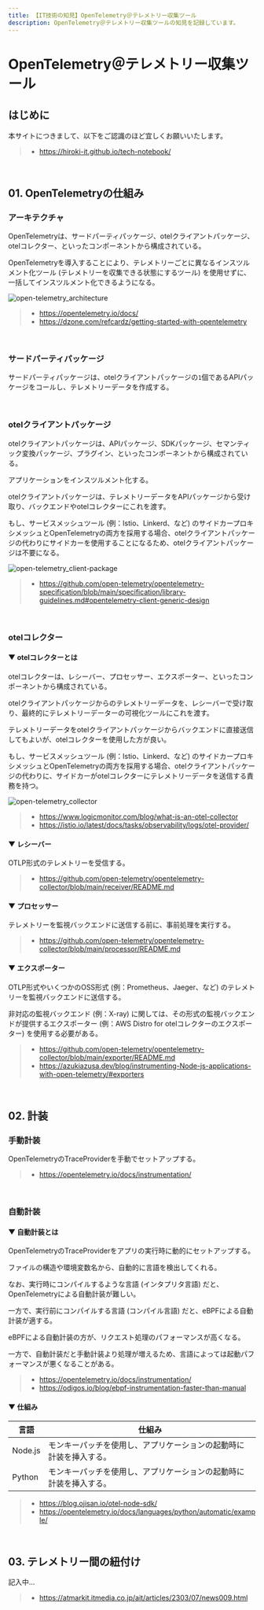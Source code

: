 ```yaml
---
title: 【IT技術の知見】OpenTelemetry＠テレメトリー収集ツール
description: OpenTelemetry＠テレメトリー収集ツールの知見を記録しています。
---
```


# OpenTelemetry＠テレメトリー収集ツール

## はじめに

本サイトにつきまして、以下をご認識のほど宜しくお願いいたします。

> - https://hiroki-it.github.io/tech-notebook/

<br>

## 01. OpenTelemetryの仕組み

### アーキテクチャ

OpenTelemetryは、サードパーティパッケージ、otelクライアントパッケージ、otelコレクター、といったコンポーネントから構成されている。

OpenTelemetryを導入することにより、テレメトリーごとに異なるインスツルメント化ツール (テレメトリーを収集できる状態にするツール) を使用せずに、一括してインスツルメント化できるようになる。

![open-telemetry_architecture](https://raw.githubusercontent.com/hiroki-it/tech-notebook-images/master/images/open-telemetry_architecture.png)

> - https://opentelemetry.io/docs/
> - https://dzone.com/refcardz/getting-started-with-opentelemetry

<br>

### サードパーティパッケージ

サードパーティパッケージは、otelクライアントパッケージの`1`個であるAPIパッケージをコールし、テレメトリーデータを作成する。

<br>

### otelクライアントパッケージ

otelクライアントパッケージは、APIパッケージ、SDKパッケージ、セマンティック変換パッケージ、プラグイン、といったコンポーネントから構成されている。

アプリケーションをインスツルメント化する。

otelクライアントパッケージは、テレメトリーデータをAPIパッケージから受け取り、バックエンドやotelコレクターにこれを渡す。

もし、サービスメッシュツール (例：Istio、Linkerd、など) のサイドカープロキシメッシュとOpenTelemetryの両方を採用する場合、otelクライアントパッケージの代わりにサイドカーを使用することになるため、otelクライアントパッケージは不要になる。

![open-telemetry_client-package](https://raw.githubusercontent.com/hiroki-it/tech-notebook-images/master/images/open-telemetry_client-package.png)

> - https://github.com/open-telemetry/opentelemetry-specification/blob/main/specification/library-guidelines.md#opentelemetry-client-generic-design

<br>

### otelコレクター

#### ▼ otelコレクターとは

otelコレクターは、レシーバー、プロセッサー、エクスポーター、といったコンポーネントから構成されている。

otelクライアントパッケージからのテレメトリーデータを、レシーバーで受け取り、最終的にテレメトリーデーターの可視化ツールにこれを渡す。

テレメトリーデータをotelクライアントパッケージからバックエンドに直接送信してもよいが、otelコレクターを使用した方が良い。

もし、サービスメッシュツール (例：Istio、Linkerd、など) のサイドカープロキシメッシュとOpenTelemetryの両方を採用する場合、otelクライアントパッケージの代わりに、サイドカーがotelコレクターにテレメトリーデータを送信する責務を持つ。

![open-telemetry_collector](https://raw.githubusercontent.com/hiroki-it/tech-notebook-images/master/images/open-telemetry_collector.png)

> - https://www.logicmonitor.com/blog/what-is-an-otel-collector
> - https://istio.io/latest/docs/tasks/observability/logs/otel-provider/

#### ▼ レシーバー

OTLP形式のテレメトリーを受信する。

> - https://github.com/open-telemetry/opentelemetry-collector/blob/main/receiver/README.md

#### ▼ プロセッサー

テレメトリーを監視バックエンドに送信する前に、事前処理を実行する。

> - https://github.com/open-telemetry/opentelemetry-collector/blob/main/processor/README.md

#### ▼ エクスポーター

OTLP形式やいくつかのOSS形式 (例：Prometheus、Jaeger、など) のテレメトリーを監視バックエンドに送信する。

非対応の監視バックエンド (例：X-ray) に関しては、その形式の監視バックエンドが提供するエクスポーター (例：AWS Distro for otelコレクターのエクスポーター) を使用する必要がある。

> - https://github.com/open-telemetry/opentelemetry-collector/blob/main/exporter/README.md
> - https://azukiazusa.dev/blog/instrumenting-Node-js-applications-with-open-telemetry/#exporters

<br>

## 02. 計装

### 手動計装

OpenTelemetryのTraceProviderを手動でセットアップする。

> - https://opentelemetry.io/docs/instrumentation/

<br>

### 自動計装

#### ▼ 自動計装とは

OpenTelemetryのTraceProviderをアプリの実行時に動的にセットアップする。

ファイルの構造や環境変数名から、自動的に言語を検出してくれる。

なお、実行時にコンパイルするような言語 (インタプリタ言語) だと、OpenTelemetryによる自動計装が難しい。

一方で、実行前にコンパイルする言語 (コンパイル言語) だと、eBPFによる自動計装が適する。

eBPFによる自動計装の方が、リクエスト処理のパフォーマンスが高くなる。

一方で、自動計装だと手動計装より処理が増えるため、言語によっては起動パフォーマンスが悪くなることがある。

> - https://opentelemetry.io/docs/instrumentation/
> - https://odigos.io/blog/ebpf-instrumentation-faster-than-manual

#### ▼ 仕組み

| 言語    | 仕組み                                                             |
| ------- | ------------------------------------------------------------------ |
| Node.js | モンキーパッチを使用し、アプリケーションの起動時に計装を挿入する。 |
| Python  | モンキーパッチを使用し、アプリケーションの起動時に計装を挿入する。 |

> - https://blog.ojisan.io/otel-node-sdk/
> - https://opentelemetry.io/docs/languages/python/automatic/example/

<br>

## 03. テレメトリー間の紐付け

記入中...

> - https://atmarkit.itmedia.co.jp/ait/articles/2303/07/news009.html

<br>
